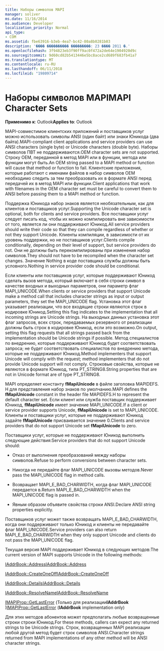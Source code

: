 ```yaml
---
title: Наборы символов MAPI
manager: soliver
ms.date: 11/16/2014
ms.audience: Developer
localization_priority: Normal
api_type:
- COM
ms.assetid: fbe63916-b3eb-4ea7-bc42-80a8b0281b03
description: '���� ���������� ���������: 23 ���� 2011 �.'
ms.openlocfilehash: 3f94823eb3f90ff9ac0f472a2de64e1904920d9c
ms.sourcegitcommit: 9d60cd82b5413446e5bc8ace2cd689f683fb41a7
ms.translationtype: MT
ms.contentlocale: ru-RU
ms.lasthandoff: 06/11/2018
ms.locfileid: "19809714"
---
```

# <a name="mapi-character-sets"></a><span data-ttu-id="d7d00-103">Наборы символов MAPI</span><span class="sxs-lookup"><span data-stu-id="d7d00-103">MAPI Character Sets</span></span>

  
  
<span data-ttu-id="d7d00-104">**Применимо к**: Outlook</span><span class="sxs-lookup"><span data-stu-id="d7d00-104">**Applies to**: Outlook</span></span> 
  
<span data-ttu-id="d7d00-105">MAPI-совместимое клиентских приложений и поставщиков услуг можно использовать символы ANSI (один байт) или знаки Юникода (два байта).</span><span class="sxs-lookup"><span data-stu-id="d7d00-105">MAPI-compliant client applications and service providers can use ANSI characters (single byte) or Unicode characters (double byte).</span></span> <span data-ttu-id="d7d00-106">Наборы символов ПВТ не поддерживаются.</span><span class="sxs-lookup"><span data-stu-id="d7d00-106">OEM character sets are not supported.</span></span> <span data-ttu-id="d7d00-107">Строку OEM, переданной в метод MAPI или в функции, метода или функции могут быть.</span><span class="sxs-lookup"><span data-stu-id="d7d00-107">An OEM string passed to a MAPI method or function will cause that method or function to fail.</span></span> <span data-ttu-id="d7d00-108">Клиентские приложения, которые работают с именами файлов в набор символов OEM необходимо следить за тем преобразовать их в формате ANSI перед передачей их в метод MAPI или функции.</span><span class="sxs-lookup"><span data-stu-id="d7d00-108">Client applications that work with filenames in the OEM character set must be careful to convert them to ANSI before passing them to a MAPI method or function.</span></span>
  
<span data-ttu-id="d7d00-109">Поддержка Юникода набор знаков является необязательным, как для клиентов и поставщиков услуг.</span><span class="sxs-lookup"><span data-stu-id="d7d00-109">Supporting the Unicode character set is optional, both for clients and service providers.</span></span> <span data-ttu-id="d7d00-110">Все поставщики услуг следует писать код, чтобы их можно компилировать вне зависимости от того, является ли они поддерживают Юникод.</span><span class="sxs-lookup"><span data-stu-id="d7d00-110">All service providers should write their code so that they can compile regardless of whether or not they support Unicode.</span></span> <span data-ttu-id="d7d00-111">Клиенты компиляции, в зависимости от их уровень поддержки, но не поставщиков услуг.</span><span class="sxs-lookup"><span data-stu-id="d7d00-111">Clients compile conditionally, depending on their level of support, but service providers do not.</span></span> <span data-ttu-id="d7d00-112">Они не должны быть перекомпилированы при изменения набор символов.</span><span class="sxs-lookup"><span data-stu-id="d7d00-112">They should not have to be recompiled when the character set changes.</span></span> <span data-ttu-id="d7d00-113">Значение Nothing в коде поставщика службы должны быть условного.</span><span class="sxs-lookup"><span data-stu-id="d7d00-113">Nothing in service provider code should be conditional.</span></span> 
  
<span data-ttu-id="d7d00-114">Если клиенты или поставщиков услуг, которые поддерживают Юникод сделать вызов метода, который включает в себя строки символ в качестве входных и выходных параметров, они параметр флаг MAPI_UNICODE.</span><span class="sxs-lookup"><span data-stu-id="d7d00-114">When clients or service providers that support Unicode make a method call that includes character strings as input or output parameters, they set the MAPI_UNICODE flag.</span></span> <span data-ttu-id="d7d00-115">Установка этот флаг указывает реализации, что все входящие строки являются строк в кодировке Юникод.</span><span class="sxs-lookup"><span data-stu-id="d7d00-115">Setting this flag indicates to the implementation that all incoming strings are Unicode strings.</span></span> <span data-ttu-id="d7d00-116">На выходных данных установка этот флаг запросов, всех строк, передаваемых резервного от реализации должны быть строк в кодировке Юникод, если это возможно.</span><span class="sxs-lookup"><span data-stu-id="d7d00-116">On output, setting this flag requests that all strings passed back from the implementation should be Unicode strings if possible.</span></span> <span data-ttu-id="d7d00-117">Метод специалистов по внедрению, которые поддерживают Юникод будет соответствовать запроса; не будет соответствовать специалистов по внедрению метода, которые не поддерживают Юникод.</span><span class="sxs-lookup"><span data-stu-id="d7d00-117">Method implementers that support Unicode will comply with the request; method implementers that do not provide Unicode support will not comply.</span></span> <span data-ttu-id="d7d00-118">Строковые свойства, которые не являются в формате Юникод, типа PT_STRING8.</span><span class="sxs-lookup"><span data-stu-id="d7d00-118">String properties that are not in Unicode format are of type PT_STRING8.</span></span>
  
<span data-ttu-id="d7d00-119">MAPI определяет константу **fMapiUnicode** в файле заголовка MAPIDEFS. H для представления набор знаков по умолчанию.</span><span class="sxs-lookup"><span data-stu-id="d7d00-119">MAPI defines the **fMapiUnicode** constant in the header file MAPIDEFS.H to represent the default character set.</span></span> <span data-ttu-id="d7d00-120">Если клиент или служба поставщик поддерживает Юникод, **fMapiUnicode** имеет значение MAPI_UNICODE.</span><span class="sxs-lookup"><span data-stu-id="d7d00-120">If a client or service provider supports Unicode, **fMapiUnicode** is set to MAPI_UNICODE.</span></span> <span data-ttu-id="d7d00-121">Клиенты и поставщики услуг, которые не поддерживают Юникод задайте **fMapiUnicode** присваивается значение 0.</span><span class="sxs-lookup"><span data-stu-id="d7d00-121">Clients and service providers that do not support Unicode set **fMapiUnicode** to zero.</span></span> 
  
<span data-ttu-id="d7d00-122">Поставщики услуг, которые не поддерживают Юникод выполнить следующие действия:</span><span class="sxs-lookup"><span data-stu-id="d7d00-122">Service providers that do not support Unicode should:</span></span>
  
- <span data-ttu-id="d7d00-123">Отказ от выполнения преобразований между наборы символов.</span><span class="sxs-lookup"><span data-stu-id="d7d00-123">Refuse to perform conversions between character sets.</span></span>
    
- <span data-ttu-id="d7d00-124">Никогда не передайте флаг MAPI_UNICODE вызовы методов.</span><span class="sxs-lookup"><span data-stu-id="d7d00-124">Never pass the MAPI_UNICODE flag in method calls.</span></span>
    
- <span data-ttu-id="d7d00-125">Возвращает MAPI_E_BAD_CHARWIDTH, когда флаг MAPI_UNICODE передается в.</span><span class="sxs-lookup"><span data-stu-id="d7d00-125">Return MAPI_E_BAD_CHARWIDTH when the MAPI_UNICODE flag is passed in.</span></span>
    
- <span data-ttu-id="d7d00-126">Явным образом объявите свойства строки ANSI.</span><span class="sxs-lookup"><span data-stu-id="d7d00-126">Declare ANSI string properties explicitly.</span></span> 
    
<span data-ttu-id="d7d00-127">Поставщиков услуг может также возвращать MAPI_E_BAD_CHARWIDTH, когда они поддерживают только Юникод и клиенты не передавайте флаг MAPI_UNICODE.</span><span class="sxs-lookup"><span data-stu-id="d7d00-127">Service providers can also return MAPI_E_BAD_CHARWIDTH when they only support Unicode and clients do not pass the MAPI_UNICODE flag.</span></span> 
  
 <span data-ttu-id="d7d00-128">Текущая версия MAPI поддерживает Юникод в следующих методов:</span><span class="sxs-lookup"><span data-stu-id="d7d00-128">The current version of MAPI supports Unicode in the following methods:</span></span> 
  
[<span data-ttu-id="d7d00-129">IAddrBook::Address</span><span class="sxs-lookup"><span data-stu-id="d7d00-129">IAddrBook::Address</span></span>](iaddrbook-address.md)
  
[<span data-ttu-id="d7d00-130">IAddrBook::CreateOneOff</span><span class="sxs-lookup"><span data-stu-id="d7d00-130">IAddrBook::CreateOneOff</span></span>](iaddrbook-createoneoff.md)
  
[<span data-ttu-id="d7d00-131">IAddrBook::Details</span><span class="sxs-lookup"><span data-stu-id="d7d00-131">IAddrBook::Details</span></span>](iaddrbook-details.md)
  
[<span data-ttu-id="d7d00-132">IAddrBook::ResolveName</span><span class="sxs-lookup"><span data-stu-id="d7d00-132">IAddrBook::ResolveName</span></span>](iaddrbook-resolvename.md)
  
<span data-ttu-id="d7d00-133">[IMAPIProp::GetLastError](imapiprop-getlasterror.md) (Только для реализации**IAddrBook** )</span><span class="sxs-lookup"><span data-stu-id="d7d00-133">[IMAPIProp::GetLastError](imapiprop-getlasterror.md) (**IAddrBook** implementation only)</span></span> 
  
<span data-ttu-id="d7d00-134">Для этих методов абонентов может предполагать любые возвращенные строки строки Юникод.</span><span class="sxs-lookup"><span data-stu-id="d7d00-134">For these methods, callers can expect any returned strings to be Unicode strings.</span></span> <span data-ttu-id="d7d00-135">Строк, возвращенных MAPI реализации любой другой метод будет строк символов ANSI.</span><span class="sxs-lookup"><span data-stu-id="d7d00-135">Character strings returned from MAPI implementations of any other method will be ANSI character strings.</span></span>
  

